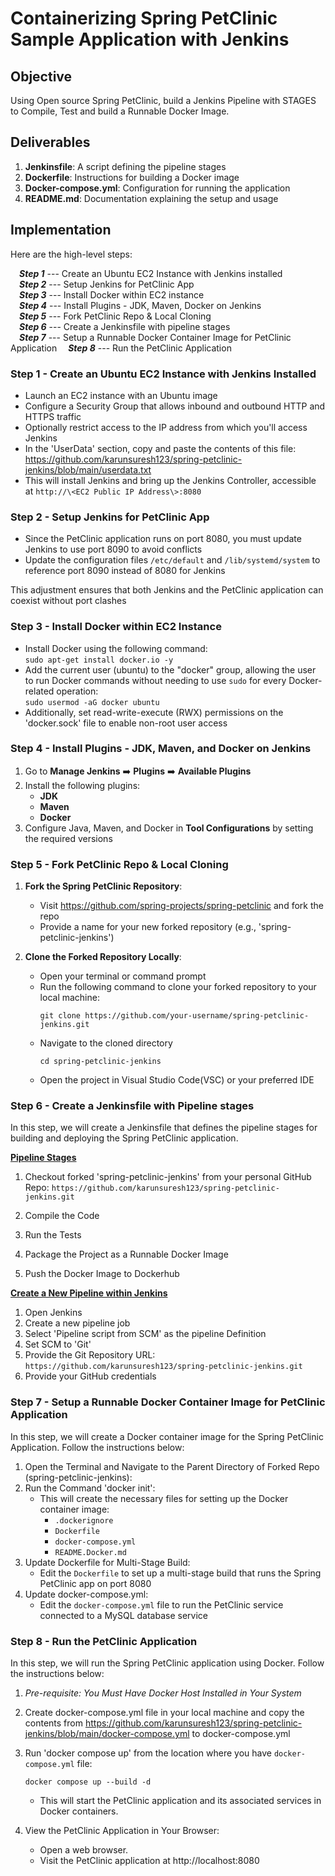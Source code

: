 # Containerizing Spring PetClinic Sample Application with Jenkins 

## Objective
Using Open source Spring PetClinic, build a Jenkins Pipeline with STAGES to Compile, Test and build a Runnable Docker Image. 

## Deliverables
1. **Jenkinsfile**: A script defining the pipeline stages
2. **Dockerfile**: Instructions for building a Docker image
3. **Docker-compose.yml**: Configuration for running the application
4. **README.md**: Documentation explaining the setup and usage

## Implementation
Here are the high-level steps:

&ensp;&ensp;***Step 1*** --- Create an Ubuntu EC2 Instance with Jenkins installed  
&ensp;&ensp;***Step 2*** --- Setup Jenkins for PetClinic App  
&ensp;&ensp;***Step 3*** --- Install Docker within EC2 instance  
&ensp;&ensp;***Step 4*** --- Install Plugins - JDK, Maven, Docker on Jenkins  
&ensp;&ensp;***Step 5*** --- Fork PetClinic Repo & Local Cloning  
&ensp;&ensp;***Step 6*** --- Create a Jenkinsfile with pipeline stages  
&ensp;&ensp;***Step 7*** --- Setup a Runnable Docker Container Image for PetClinic Application
&ensp;&ensp;***Step 8*** --- Run the PetClinic Application  


### Step 1 - Create an Ubuntu EC2 Instance with Jenkins Installed
- Launch an EC2 instance with an Ubuntu image
- Configure a Security Group that allows inbound and outbound HTTP and HTTPS traffic
- Optionally restrict access to the IP address from which you'll access Jenkins
- In the 'UserData' section, copy and paste the contents of this file: https://github.com/karunsuresh123/spring-petclinic-jenkins/blob/main/userdata.txt
- This will install Jenkins and bring up the Jenkins Controller, accessible at `http://\<EC2 Public IP Address\>:8080`

### Step 2 - Setup Jenkins for PetClinic App
- Since the PetClinic application runs on port 8080, you must update Jenkins to use port 8090 to avoid conflicts
- Update the configuration files `/etc/default` and `/lib/systemd/system` to reference port 8090 instead of 8080 for Jenkins

This adjustment ensures that both Jenkins and the PetClinic application can coexist without port clashes

### Step 3 - Install Docker within EC2 Instance
- Install Docker using the following command:  
 `sudo apt-get install docker.io -y`
- Add the current user (ubuntu) to the "docker" group, allowing the user to run Docker commands without needing to use `sudo` for every Docker-related operation:  
 `sudo usermod -aG docker ubuntu`
- Additionally, set read-write-execute (RWX) permissions on the 'docker.sock' file to enable non-root user access


### Step 4 - Install Plugins - JDK, Maven, and Docker on Jenkins
1. Go to **Manage Jenkins** ➡️ **Plugins** ➡️ **Available Plugins**
2. Install the following plugins:
    - **JDK**
    - **Maven**
    - **Docker**
3. Configure Java, Maven, and Docker in **Tool Configurations** by setting the required versions


### Step 5 - Fork PetClinic Repo & Local Cloning
1. **Fork the Spring PetClinic Repository**:
    - Visit https://github.com/spring-projects/spring-petclinic and fork the repo
    - Provide a name for your new forked repository (e.g., 'spring-petclinic-jenkins')

2. **Clone the Forked Repository Locally**:
    - Open your terminal or command prompt
    - Run the following command to clone your forked repository to your local machine:
      ```
      git clone https://github.com/your-username/spring-petclinic-jenkins.git
      ```
    - Navigate to the cloned directory
      ```
      cd spring-petclinic-jenkins
      ```
    - Open the project in Visual Studio Code(VSC) or your preferred IDE


### Step 6 - Create a Jenkinsfile with Pipeline stages

In this step, we will create a Jenkinsfile that defines the pipeline stages for building and deploying the Spring PetClinic application.

**<u>Pipeline Stages</u>**

1. Checkout forked 'spring-petclinic-jenkins' from your personal GitHub Repo: `https://github.com/karunsuresh123/spring-petclinic-jenkins.git`

2. Compile the Code

3. Run the Tests

4. Package the Project as a Runnable Docker Image

5. Push the Docker Image to Dockerhub

**<u>Create a New Pipeline within Jenkins</u>**

1. Open Jenkins
2. Create a new pipeline job
3. Select 'Pipeline script from SCM' as the pipeline Definition
4. Set SCM to 'Git'
5. Provide the Git Repository URL: `https://github.com/karunsuresh123/spring-petclinic-jenkins.git`
6. Provide your GitHub credentials



### Step 7 - Setup a Runnable Docker Container Image for PetClinic Application

In this step, we will create a Docker container image for the Spring PetClinic Application. Follow the instructions below:

1. Open the Terminal and Navigate to the Parent Directory of Forked Repo (spring-petclinic-jenkins):
2. Run the Command 'docker init':
   - This will create the necessary files for setting up the Docker container image:
     - `.dockerignore`
     - `Dockerfile`
     - `docker-compose.yml`
     - `README.Docker.md`
3. Update Dockerfile for Multi-Stage Build:
   - Edit the `Dockerfile` to set up a multi-stage build that runs the Spring PetClinic app on port 8080
4. Update docker-compose.yml:
   - Edit the `docker-compose.yml` file to run the PetClinic service connected to a MySQL database service


### Step 8 - Run the PetClinic Application

In this step, we will run the Spring PetClinic application using Docker. Follow the instructions below:

1. *Pre-requisite: You Must Have Docker Host Installed in Your System*

2. Create docker-compose.yml file in your local machine and copy the contents from https://github.com/karunsuresh123/spring-petclinic-jenkins/blob/main/docker-compose.yml to docker-compose.yml

3. Run 'docker compose up' from the location where you have `docker-compose.yml` file:
     ```
     docker compose up --build -d
     ```
   - This will start the PetClinic application and its associated services in Docker containers.

4. View the PetClinic Application in Your Browser:
   - Open a web browser.
   - Visit the PetClinic application at http://localhost:8080



